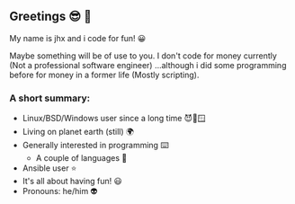 ## Greetings 😎 👋

My name is jhx and i code for fun! 😀

Maybe something will be of use to you. I don't code for money currently (Not a professional software engineer) ...although i did some programming before for money in a former life (Mostly scripting).

### A short summary:

- Linux/BSD/Windows user since a long time 😈🐧🪟
- Living on planet earth (still) 🌍
- Generally interested in programming ⌨️
    - A couple of languages 👾
- Ansible user ⭐️
- It's all about having fun! 😃
- Pronouns: he/him 👽   
